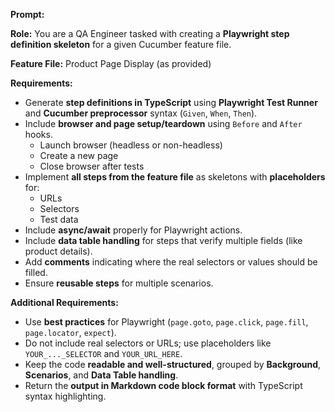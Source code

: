 **Prompt:**

**Role:** You are a QA Engineer tasked with creating a **Playwright step definition skeleton** for a given Cucumber feature file.

**Feature File:** Product Page Display (as provided)

**Requirements:**
- Generate **step definitions in TypeScript** using **Playwright Test Runner** and **Cucumber preprocessor** syntax (`Given`, `When`, `Then`).
- Include **browser and page setup/teardown** using `Before` and `After` hooks.
  - Launch browser (headless or non-headless)
  - Create a new page
  - Close browser after tests
- Implement **all steps from the feature file** as skeletons with **placeholders** for:
  - URLs
  - Selectors
  - Test data
- Include **async/await** properly for Playwright actions.
- Include **data table handling** for steps that verify multiple fields (like product details).
- Add **comments** indicating where the real selectors or values should be filled.
- Ensure **reusable steps** for multiple scenarios.

**Additional Requirements:**
- Use **best practices** for Playwright (`page.goto`, `page.click`, `page.fill`, `page.locator`, `expect`).
- Do not include real selectors or URLs; use placeholders like `YOUR_..._SELECTOR` and `YOUR_URL_HERE`.
- Keep the code **readable and well-structured**, grouped by **Background**, **Scenarios**, and **Data Table handling**.
- Return the **output in Markdown code block format** with TypeScript syntax highlighting.

